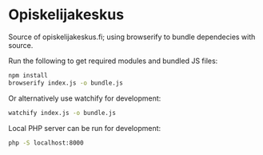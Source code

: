 # Opiskelijakeskus

Source of opiskelijakeskus.fi; using browserify to bundle dependecies with source.

Run the following to get required modules and bundled JS files:
  ```bash
  npm install
  browserify index.js -o bundle.js
  ```
  
Or alternatively use watchify for development:
  ```bash
  watchify index.js -o bundle.js
  ```
  
Local PHP server can be run for development:
  ```bash
  php -S localhost:8000
  ```

